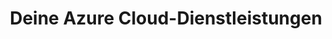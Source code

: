 ---
title: Deine Azure Cloud-Dienstleistungen
name: azure
category: hosting
description: Entdecke, wie Microsoft Azure deine Cloud-Anforderungen erfüllen kann. Unsere Azure-Experten bieten maßgeschneiderte Dienstleistungen und Lösungen für dich.
ctaLabel: "Jetzt starten"
benefits:
  - title: "Umfassende Dienste und Lösungen"
    description: "Azure bietet eine breite Palette von Diensten und Lösungen, die sich perfekt an deine Anforderungen anpassen lassen."
    icon: "mdi:puzzle"
  - title: "Integration mit Microsoft-Produkten"
    description: "Azure integriert sich nahtlos mit Microsoft 365 und anderen Microsoft-Diensten, um deine Arbeit zu vereinfachen."
    icon: "mdi:microsoft"
  - title: "Höchste Sicherheitsstandards"
    description: "Azure setzt auf höchste Sicherheitsstandards und ist nach ISO 27001, HIPAA, FedRAMP, SOC 1 und SOC 2 zertifiziert."
    icon: "mdi:security"
    link: "https://www.microsoft.com/de-de/trust-center/privacy/gdpr-overview"
  - title: "Flexibel und skalierbar"
    description: "Azure ermöglicht dir, flexibel auf Veränderungen zu reagieren und Ressourcen bedarfsgerecht zu skalieren."
    icon: "mdi:arrow-expand-all"
  - title: "Kostenoptimierung"
    description: "Mit Azure kannst du deine Cloud-Ausgaben optimieren und zahlst nur für das, was du wirklich nutzt."
    icon: "mdi:cash-multiple"
  - title: "Weltweite Reichweite"
    description: "Azure bietet globale Rechenzentren, um deine Anwendungen weltweit schnell und zuverlässig bereitzustellen."
    icon: "mdi:earth"

whyChooseTool:
  eyebrow: "Warum Azure?"
  heading: "Die ideale Cloud-Plattform für dich"
  advantages: "Erfahre, warum Azure die richtige Wahl für deine Cloud-Anforderungen ist und welche Vorteile es bietet."
  useCases:
    - title: "Unternehmensanwendungen"
      description: "Nutze Azure, um Unternehmensanwendungen zu entwickeln und zu hosten, die genau auf deine Bedürfnisse zugeschnitten sind."
      icon: "mdi:briefcase"
    - title: "Web- und Mobilanwendungen"
      description: "Erstelle moderne Web- und Mobilanwendungen mühelos und integriere sie nahtlos in deine Microsoft-Tools."
      icon: "mdi:web"
    - title: "Big Data und KI"
      description: "Nutze die leistungsstarken Azure-Tools, um Big Data zu verarbeiten und KI-Anwendungen zu entwickeln."
      icon: "mdi:brain"
    - title: "Sicherheit und Compliance"
      description: "Azure bietet branchenführende Sicherheitsstandards und Compliance-Lösungen, um deine sensiblen Daten zu schützen."
      icon: "mdi:shield-check"
      link: "https://www.microsoft.com/de-de/trust-center/privacy/gdpr-overview"
    - title: "Hybride Lösungen"
      description: "Integriere nahtlos lokale und Cloud-Ressourcen, um hybride Lösungen für deine Projekte zu realisieren."
      icon: "mdi:cloud-sync"
    - title: "DevOps und Automatisierung"
      description: "Beschleunige deine Softwareentwicklung und automatisiere Prozesse mithilfe der Azure DevOps-Tools."
      icon: "mdi:cogs"
    - title: "Kundenerfolgsgeschichten"
      description: "Lass dich von inspirierenden Erfolgsgeschichten unserer Kunden inspirieren, die Azure für ihre Projekte nutzen."
      icon: "mdi:star"
    - title: "Support und Schulungen"
      description: "Profitiere von Azure-Support und umfangreichen Schulungsressourcen, um das Beste aus der Plattform herauszuholen."
      icon: "mdi:school"
    
ctaSection:
  actionCall: "Bereit, Azure für deine Projekte zu nutzen? Starte jetzt!"
  actionLabel: "Jetzt starten"

faq:
  heading: "Häufig gestellte Fragen zu Azure"
  questions:
    - question: "Was sind Azure Virtual Machines?"
      answer: "Azure Virtual Machines ermöglichen das einfache Erstellen und Verwalten virtueller Maschinen in der Azure-Cloud."
    - question: "Wie unterstützt Azure die Sicherheitsanforderungen meiner Projekte?"
      answer: "Azure bietet eine breite Palette von Sicherheitsdiensten und Zertifizierungen, um die hohen Anforderungen an Datenschutz und Sicherheit zu erfüllen."

    - question: "Welche Schulungsressourcen bietet Azure?"
      answer: "Microsoft stellt umfassende Schulungsressourcen und speziellen Support bereit, damit du Azure optimal für deine Projekte nutzen kannst."

    - question: "Wie erfolgt die Kostenabrechnung und -optimierung in Azure?"
      answer: "Azure bietet flexible Abrechnungsoptionen und Tools zur Kostenoptimierung, damit du nur für die tatsächlich genutzten Ressourcen zahlst."
    - question: "Kann Azure für E-Commerce-Lösungen eingesetzt werden?"
      answer: "Ja, Azure bietet umfassende Dienste und Tools zur Entwicklung und Bereitstellung von E-Commerce-Anwendungen und -Websites."
    - question: "Wie erfolgt die Datensicherung in der Azure-Cloud?"
      answer: "Azure bietet mehrere Datensicherungsdienste und Strategien, um deine Daten sicher in der Cloud zu speichern und wiederherzustellen."
    - question: "Unterstützt Azure die Integration von Drittanbieteranwendungen und -diensten?"
      answer: "Ja, Azure bietet umfangreiche Integrationsmöglichkeiten für Drittanbieteranwendungen und -dienste, um deine Projekte optimal zu unterstützen."
    - question: "Wie sichert Azure meine Daten vor Cyberbedrohungen?"
      answer: "Azure verfügt über erweiterte Sicherheitsfunktionen und -protokolle, um deine Daten vor Cyberbedrohungen zu schützen und sicherzustellen, dass sie jederzeit verfügbar sind."
---